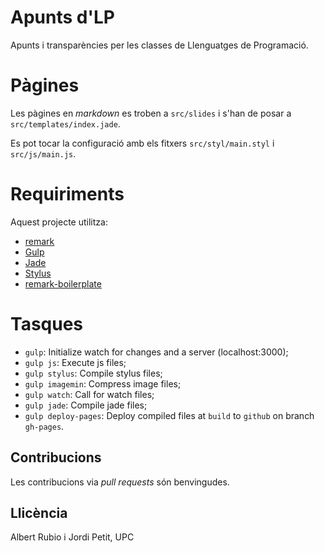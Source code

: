 # Apunts d'LP

Apunts i transparències per les classes de Llenguatges de Programació.


# Pàgines

Les pàgines en *markdown* es troben a `src/slides`
i s'han de posar a `src/templates/index.jade`.

Es pot tocar la configuració amb els fitxers `src/styl/main.styl`
i `src/js/main.js`.


# Requiriments

Aquest projecte utilitza:

- [remark](https://github.com/gnab/remark)
- [Gulp](http://gulpjs.com/)
- [Jade](http://jade-lang.com/)
- [Stylus](http://learnboost.github.io/stylus/)
- [remark-boilerplate](https://github.com/brenopolanski/remark-boilerplate)


# Tasques

- `gulp`: Initialize watch for changes and a server (localhost:3000);
- `gulp js`: Execute js files;
- `gulp stylus`: Compile stylus files;
- `gulp imagemin`: Compress image files;
- `gulp watch`: Call for watch files;
- `gulp jade`: Compile jade files;
- `gulp deploy-pages`: Deploy compiled files at `build` to `github` on branch `gh-pages`.


## Contribucions

Les contribucions via *pull requests* són benvingudes.


## Llicència

Albert Rubio i Jordi Petit, UPC

